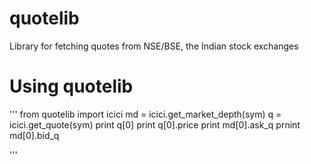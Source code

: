 # quotelib
Library for fetching quotes from NSE/BSE, the Indian stock exchanges

# Using quotelib
'''
from quotelib import icici
md = icici.get_market_depth(sym)
q = icici.get_quote(sym)
print q[0]
print q[0].price
print md[0].ask_q
prnint md[0].bid_q

'''
